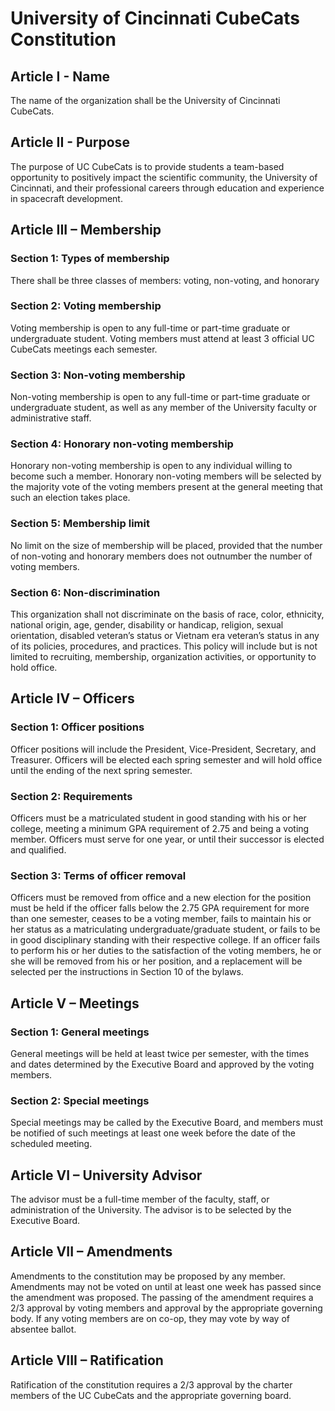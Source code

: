 # University of Cincinnati CubeCats Constitution

## Article I - Name

The name of the organization shall be the University of Cincinnati CubeCats.

## Article II - Purpose

The purpose of UC CubeCats is to provide students a team-based opportunity to positively impact the scientific community, the University of Cincinnati, and their professional careers through education and experience in spacecraft development.

## Article III – Membership

### Section 1: Types of membership

There shall be three classes of members: voting, non-voting, and honorary

### Section 2: Voting membership

Voting membership is open to any full-time or part-time graduate or undergraduate student. Voting members must attend at least 3 official UC CubeCats meetings each semester.

### Section 3: Non-voting membership

Non-voting membership is open to any full-time or part-time graduate or undergraduate student, as well as any member of the University faculty or administrative staff.

### Section 4: Honorary non-voting membership

Honorary non-voting membership is open to any individual willing to become such a member. Honorary non-voting members will be selected by the majority vote of the voting members present at the general meeting that such an election takes place.

### Section 5: Membership limit

No limit on the size of membership will be placed, provided that the number of non-voting and honorary members does not outnumber the number of voting members.

### Section 6: Non-discrimination

This organization shall not discriminate on the basis of race, color, ethnicity, national origin, age, gender, disability or handicap, religion, sexual orientation, disabled veteran’s status or Vietnam era veteran’s status in any of its policies, procedures, and practices. This policy will include but is not limited to recruiting, membership, organization activities, or opportunity to hold office.

## Article IV – Officers

### Section 1: Officer positions

Officer positions will include the President, Vice-President, Secretary, and Treasurer. Officers will be elected each spring semester and will hold office until the ending of the next spring semester.

### Section 2: Requirements

Officers must be a matriculated student in good standing with his or her college, meeting a minimum GPA requirement of 2.75 and being a voting member. Officers must serve for one year, or until their successor is elected and qualified.

### Section 3: Terms of officer removal

Officers must be removed from office and a new election for the position must be held if the officer falls below the 2.75 GPA requirement for more than one semester, ceases to be a voting member, fails to maintain his or her status as a matriculating undergraduate/graduate student, or fails to be in good disciplinary standing with their respective college. If an officer fails to perform his or her duties to the satisfaction of the voting members, he or she will be removed from his or her position, and a replacement will be selected per the instructions in Section 10 of the bylaws.

## Article V – Meetings

### Section 1: General meetings

General meetings will be held at least twice per semester, with the times and dates determined by the Executive Board and approved by the voting members.

### Section 2: Special meetings

Special meetings may be called by the Executive Board, and members must be notified of such meetings at least one week before the date of the scheduled meeting.

## Article VI – University Advisor

The advisor must be a full-time member of the faculty, staff, or administration of the University. The advisor is to be selected by the Executive Board.

## Article VII – Amendments

Amendments to the constitution may be proposed by any member. Amendments may not be voted on until at least one week has passed since the amendment was proposed. The passing of the amendment requires a 2/3 approval by voting members and approval by the appropriate governing body. If any voting members are on co-op, they may vote by way of absentee ballot.

## Article VIII – Ratification

Ratification of the constitution requires a 2/3 approval by the charter members of the UC CubeCats and the appropriate governing board.